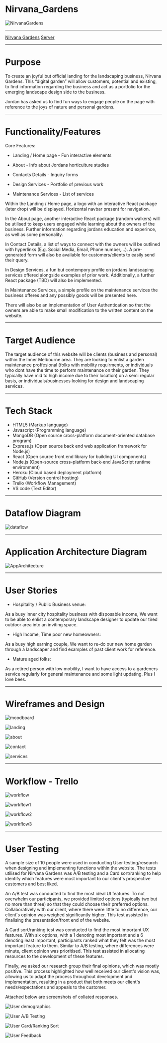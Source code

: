 # Nirvana_Gardens
![NirvanaGardens](./userside/docs/main_1.jpg)

-------------------------- 

[Nirvana Gardens](https://desolate-shelf-45706.herokuapp.com/)
[Server](https://young-plains-02409.herokuapp.com/)

-------------------------- 

<h1>Purpose</h1>

To create an joyful but official landing for the landscaping business, Nirvana Gardens. This “digital garden” will allow customers, potential and existing, to find information regarding the business and act as a portfolio for the emerging landscape design side to the business.

Jordan has asked us to find fun ways to engage people on the page with reference to the joys of nature and personal gardens.

-----------------------

<h1>Functionality/Features</h1>
Core Features:

- Landing / Home page - Fun interactive elements

- About - Info about Jordans horticulture studies

- Contacts Details - Inquiry forms

- Design Services - Portfolio of previous work

- Maintenance Services - List of services 


Within the Landing / Home page, a logo with an interactive React package (leter drop) will be displayed. Horizontal navbar present for navigation.

In the About page, another interactive React package (random walkers) will be utilised to keep users engaged while learning about the owners of the business. Further information regarding jordans education and experince, as well as some personality.

In Contact Details, a list of ways to connect with the owners will be outlined with hyperlinks (E.g. Social Media, Email, Phone number,...). A pre-generated form will also be available for customers/clients to easily send their query.

In Design Services, a fun but contempory profile on jordans landscaping services offered alongside examples of prior work. Additionally, a further React package (TBD) will also be implemented.

In Maintenance Services, a simple profile on the maintenance services the business offeres and any possibly goods will be presented here.

There will also be an implementation of User Authentication so that the owners are able to make small modification to the written content on the website.

----------------------------

<h1>Target Audience</h1>

The target audience of this website will be clients (business and personal) within the Inner Melbourne area. They are looking to enlist a garden maintenance proffesional (folks with mobility requirments, or individuals who dont have the time to perform maintenance on their garden. They typically have mid to high income due to their location) on a semi regular basis, or individuals/businesses looking for design and landscaping services. 

------------------------------

<h1>Tech Stack</h1>

- HTML5 (Markup language)
- Javascript (Programming language)
- MongoDB (Open source cross-platform document-oriented database program)
- Express.js (Open source back end web application framework for Node.js)
- React (Open source front end library for building UI components)
- Node.js (Open-source cross-platform back-end JavaScript runtime environment)
- Heroku (Cloud based deployment platform)
- GitHub (Version control hosting)
- Trello (Workflow Management)
- VS code (Text Editor)

----------------------------

<h1>Dataflow Diagram</h1>

![dataflow](./userside/docs/dataflow_update%20-%20Flowchart.jpeg)

-------------------------------

<h1>Application Architecture Diagram</h1>

![AppArchitecture](./userside/docs/Application_Architecture_-_T3A2A.jpeg)

---------------------------------

<h1>User Stories</h1>

- Hospitality / Public Business venue:

As a busy inner city hospitality business with disposable income, We want to be able to enlist a contemporary landscape designer to update our tired outdoor area into an inviting space.

- High Income, Time poor new homeowners:

As a busy high earning couple, We want to re-do our new home garden through a landscaper and find examples of past client work for reference.

- Mature aged folks:

As a retired person with low mobility, I want to have access to a gardeners service regularly for general maintenance and some light updating. Plus I love bees.


-------------------------------

<h1>Wireframes and Design</h1>

![moodboard](./userside/docs/canvas_nirvana-gardens-220714_1541.png)

![landing](./userside/docs/Landing_wireframe.jpg)

![about](./userside/docs/About_wireframe.jpg)

![contact](./userside/docs/Contact_wireframe.jpg)

![services](./userside/docs/Services_wireframe.jpg)

---------------------------------

<h1>Workflow - Trello</h1>

![workflow](./userside/docs/trello4.png)

![workflow1](./userside/docs/Screenshot_Trello.jpg)

![workflow2](./userside/docs/Screenshot_Trello2.jpg)

![workflow3](./userside/docs/Screenshot_Trello3.jpg)

-------------------------------------------

<h1> User Testing </h1>

A sample size of 10 people were used in conducting User testing/research when designing and implementing functions within the website.
The tests utilised for Nirvana Gardens was A/B testing and a Card sort/ranking to help identify which features were most important to our client's prospective customers and best liked. 

An A/B test was conducted to find the most ideal UI features. To not overwhelm our participants, we provided limited options (typically two but no more than three) so that they could choose their preferred options. Collaboratively with our client, where there were little to no difference, our client's opinion was weighed significantly higher. This test assisted in finalising the presentation/front end of the website.

A Card sort/ranking test was conducted to find the most important UX features. With six options, with a 1 denoting most important and a 6 denoting least important, participants ranked what they felt was the most important feature to them. Similar to A/B testing, where differences were minute, client opinion was prioritised. This test assisted in allocating resources to the development of these features.

Finally, we asked our research group their final opinions, which was mostly positive. This process highlighted how well received our client's vision was, allowing us to adapt the process throughout development and implementation, resulting in a product that both meets our client's needs/expectations and appeals to the customer.

Attached below are screenshots of collated responses.

![User demographics](./userside/docs/User%20Demographic.png)

![User A/B Testing](./userside/docs/User%20A%3AB.png)

![User Card/Ranking Sort](./userside/docs/User%20Card%20Sort.png)

![User Feedback](./userside/docs/User%20Feedback.png)
